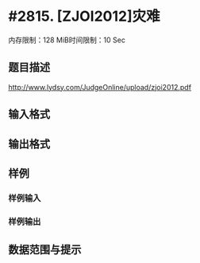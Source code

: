 # #2815. [ZJOI2012]灾难

内存限制：128 MiB时间限制：10 Sec

## 题目描述

 http://www.lydsy.com/JudgeOnline/upload/zjoi2012.pdf

## 输入格式

## 输出格式

## 样例

### 样例输入

### 样例输出

## 数据范围与提示
